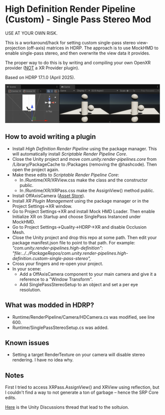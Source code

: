 # High Definition Render Pipeline (Custom) - Single Pass Stereo Mod

USE AT YOUR OWN RISK.

This is a workaround/hack for setting custom single-pass stereo view-projection (off-axis) matrices in HDRP. The approach is to use MockHMD to enable single-pass stereo, and then overwrite the view data it provides.

The proper way to do this is by writing and compiling your own OpenXR provider ([NOT](https://discussions.unity.com/t/using-unity-xr-sdk-to-build-my-own-ar-plug-in/904304/13) a XR Provider plugin).

Based on HDRP 17.1.0 (April 2025).

![HdrpCustomSinglePassStereo](https://github.com/cecarlsen/com.unity.render-pipelines.high-definition.custom-single-pass-stereo/blob/main/GithubImages~/HdrpCustomSinglePassStereo.png)

## How to avoid writing a plugin

- Install *High Definition Render Pipeline* using the package manager. This will automatically install *Scriptable Render Pipeline Core*.
- Close the Unity project and move *com.unity.render-pipelines.core* from /Library/PackageCache to /Packages (removing the @hashcode). Then open the project again.
- Make these edits to *Scriptable Render Pipeline Core*:
	- In /Runtime/XR/XRView.css make the class and the constructor public.
	- In /Runtime/XR/XRPass.css make the AssignView() method public.
- Install OffAxisCamera ([Asset Store](https://assetstore.unity.com/packages/tools/camera/offaxiscamera-98991)).
- Install *XR Plugin Management* using the package manager or in the Project Settings->XR window.
- Go to Project Settings->XR and install Mock HMD Loader. Then enable Initialize XR on Startup and choose SinglePass Instanced under MockHMD.
- Go to Project Settings->Quality->HDRP->XR and disable Occlusion Mesh.
- Close the Unity project and drop this repo at some path. Then edit your package manifest.json file to point to that path. For example: *"com.unity.render-pipelines.high-definition": "file:../../PackageRepos/com.unity.render-pipelines.high-definition.custom-single-pass-stereo",*
- Cross your fingers and re-open your project.
- In your scene:
	- Add a OffAxisCamera component to your main camera and give it a reference to a "Window Transform".
	- Add SinglePassStereoSetup to an object and set a per eye resolution.


## What was modded in HDRP?

- Runtime/RenderPipeline/Camera/HDCamera.cs was modified, see line 600.
- Runtime/SinglePassStereoSetup.cs was added.


## Known issues

- Setting a target RenderTexture on your camera will disable stereo rendering. I have no idea why.


## Notes

First I tried to access XRPass.AssignView() and XRView using reflection, but I couldn't find a way to not generate a ton of garbage – hence the SRP Core edits.

[Here](https://discussions.unity.com/t/custom-single-pass-stereo-matrices-in-hdrp-how) is the Unity Discussions thread that lead to the soltuion.
